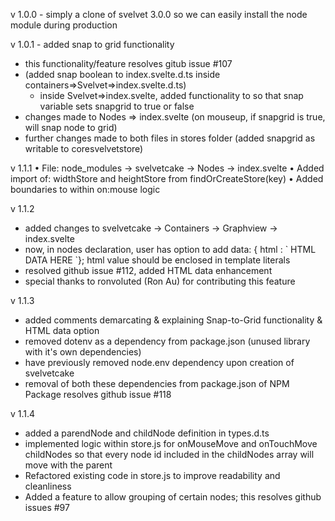 v 1.0.0 - simply a clone of svelvet 3.0.0 so we can easily install the node module during production 

v 1.0.1 - added snap to grid functionality
- this functionality/feature resolves gitub issue #107
- (added snap boolean to index.svelte.d.ts inside containers=>Svelvet=>index.svelte.d.ts)
    - inside Svelvet=>index.svelte, added functionality to so that snap variable sets snapgrid to true or false
- changes made to Nodes => index.svelte (on mouseup, if snapgrid is true, will snap node to grid)
- further changes made to both files in stores folder (added snapgrid as writable to coresvelvetstore)


v 1.1.1
• File: node_modules -> svelvetcake -> Nodes -> index.svelte
• Added import of: widthStore and heightStore from findOrCreateStore(key)
• Added boundaries to within on:mouse logic

v 1.1.2
- added changes to svelvetcake -> Containers -> Graphview -> index.svelte
- now, in nodes declaration, user has option to add data: { html : \`  HTML DATA HERE `}; html value should be enclosed in template literals
- resolved github issue #112, added HTML data enhancement
- special thanks to ronvoluted (Ron Au) for contributing this feature

v 1.1.3
 - added comments demarcating & explaining Snap-to-Grid functionality & HTML data option
 - removed dotenv as a dependency from package.json (unused library with it's own dependencies)
 - have previously removed node.env dependency upon creation of svelvetcake
 - removal of both these dependencies from package.json of NPM Package resolves github issue #118

v 1.1.4
- added a parendNode and childNode definition in types.d.ts
- implemented logic within store.js for onMouseMove and onTouchMove childNodes so that every node id included in the childNodes array will move with the parent
- Refactored existing code in store.js to improve readability and cleanliness
- Added a feature to allow grouping of certain nodes; this resolves github issues #97
